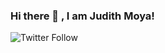 ### Hi there 👋 , I am Judith Moya!
![Twitter Follow](https://img.shields.io/twitter/follow/jayemmw?label=Follow%20me%20on%20Twitter&style=social)
<!-- ![linkedIn]<a href="https://www.linkedin.com/in/judith-moya/"><i class="fab fa-linkedin"></i></a> -->

<!--
**JuddieMoya/JuddieMoya** is a ✨ _special_ ✨ repository because its `README.md` (this file) appears on your GitHub profile.

Here are some ideas to get you started:
I'm a Full Stack Web developer that loves coding, doing research,collaborating and creating cool applications

- 🌱 I’m currently  developing my codig skills in Python,its framework Django, ,SQL, javascript, React learning to write meaningful code. 
- 👯 I’m looking to collaborate on open source projects especially in Django, Python, HTML5, CSS, React, Bootstrap and Javascript
- 🤔 I’m looking for help with Java, React/Redux, Ruby on Rails
- 💬 Ask me about Back end Development, Django and Tech support
- 📫 How to reach me: juddiemoya@gmail.com| https://www.linkedin.com/in/judith-moya/
- 😄 Pronouns: She/Her
- ⚡ Fun fact: I am a Music addict!! and love learning about the different cultures out there!!! 
-->
